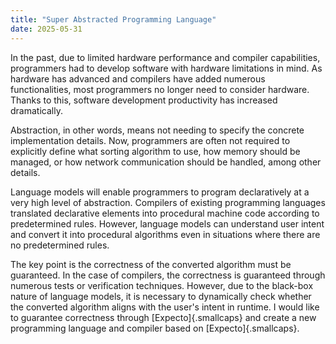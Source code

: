 ```yaml
---
title: "Super Abstracted Programming Language"
date: 2025-05-31
---
```


In the past, due to limited hardware performance and compiler
capabilities, programmers had to develop software with hardware
limitations in mind. As hardware has advanced and compilers have added
numerous functionalities, most programmers no longer need to consider
hardware. Thanks to this, software development productivity has
increased dramatically.

Abstraction, in other words, means not needing to specify the concrete
implementation details. Now, programmers are often not required to
explicitly define what sorting algorithm to use, how memory should be
managed, or how network communication should be handled, among other
details.

Language models will enable programmers to program declaratively at a
very high level of abstraction. Compilers of existing programming
languages translated declarative elements into procedural machine code
according to predetermined rules. However, language models can
understand user intent and convert it into procedural algorithms even in
situations where there are no predetermined rules.

The key point is the correctness of the converted algorithm must be
guaranteed. In the case of compilers, the correctness is guaranteed
through numerous tests or verification techniques. However, due to the
black-box nature of language models, it is necessary to dynamically
check whether the converted algorithm aligns with the user's intent in
runtime. I would like to guarantee correctness through
[Expecto]{.smallcaps} and create a new programming language and compiler
based on [Expecto]{.smallcaps}.
